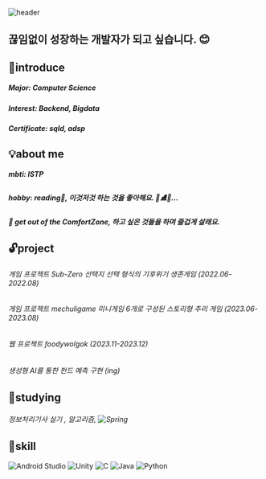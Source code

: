 
![header](https://capsule-render.vercel.app/api?type=wave&color=auto&height=100&section=header&text=Hi👋%20I'm%20YouMin&fontSize=40)
## 끊임없이 성장하는 개발자가 되고 싶습니다. 😊
## 💙introduce
##### Major: Computer Science
##### Interest: Backend, Bigdata
##### Certificate: sqld, adsp

## 💡about me
##### mbti: ISTP
##### hobby: reading📖, 이것저것 하는 것을 좋아해요. 🎸⛸🥐...
##### 💌 get out of the ComfortZone, 하고 싶은 것들을 하며 즐겁게 살래요. 

## 🔓project
###### 게임 프로젝트 Sub-Zero 선택지 선택 형식의 기후위기 생존게임 (2022.06-2022.08) 
###### 게임 프로젝트 mechuligame 미니게임 6개로 구성된 스토리형 추리 게임 (2023.06-2023.08)
###### 웹 프로젝트 foodywolgok (2023.11-2023.12)
###### 생성형 AI를 통한 펀드 예측 구현 (ing) 
<!--
##### 대학교청소년교육지원사업 멘토 2021
##### 전공 c언어 멘토링 멘토 2023
##### sw교육기부단 코코몽팀 팀장 2023-->

## 📌studying 
###### 정보처리기사 실기 , 알고리즘, ![Spring](https://img.shields.io/badge/spring-%236DB33F.svg?style=for-the-badge&logo=spring&logoColor=white) 

## 🎯skill
![Android Studio](https://img.shields.io/badge/android%20studio-346ac1?style=for-the-badge&logo=android%20studio&logoColor=white)
![Unity](https://img.shields.io/badge/Unity-100000?style=for-the-badge&logo=unity&logoColor=white)
![C](https://img.shields.io/badge/c-%2300599C.svg?style=for-the-badge&logo=c&logoColor=white)
![Java](https://img.shields.io/badge/java-%23ED8B00.svg?style=for-the-badge&logo=openjdk&logoColor=white)
![Python](https://img.shields.io/badge/python-3670A0?style=for-the-badge&logo=python&logoColor=ffdd54)


<!--![ymkdev's GitHub stats](https://github-readme-stats.vercel.app/api?username=ymkdev&show_icons=true&theme=radical>)-->

<!--
**ymkdev/ymkdev** is a ✨ _special_ ✨ repository because its `README.md` (this file) appears on your GitHub profile.

Here are some ideas to get you started:

- 🔭 I’m currently working on ...
- 🌱 I’m currently learning ...
- 👯 I’m looking to collaborate on ...
- 🤔 I’m looking for help with ...
- 💬 Ask me about ...
- 📫 How to reach me: ...
- 😄 Pronouns: ...
- ⚡ Fun fact: ...
-->
